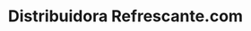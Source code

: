 ---
title: "Distribuidora Refrescante.com"
url: /caracas/distribuidora-refrescante-com/
shop: alcohol
---